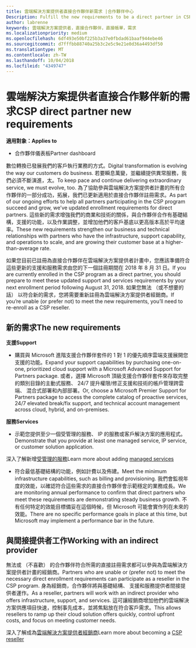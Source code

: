 ```yaml
---
title: 雲端解決方案提供者直接合作夥伴新需求 |合作夥伴中心
Description: Fulfill the new requirements to be a direct partner in CSP
author: labrenne
keywords: 雲端解決方案提供者，直接合作夥伴，直接帳單，需求
ms.localizationpriority: medium
ms.openlocfilehash: 6df493e50bf225b3a37e0fbdad61baaf944ebe46
ms.sourcegitcommit: d7fffbb88740a25b3c2e5c9e21e0d36a4493df50
ms.translationtype: MT
ms.contentlocale: zh-TW
ms.lasthandoff: 10/04/2018
ms.locfileid: "4349747"
---
```

# <a name="csp-direct-partner-new-requirements"></a><span data-ttu-id="2a6fc-103">雲端解決方案提供者直接合作夥伴新的需求</span><span class="sxs-lookup"><span data-stu-id="2a6fc-103">CSP direct partner new requirements</span></span>

**<span data-ttu-id="2a6fc-104">適用對象：</span><span class="sxs-lookup"><span data-stu-id="2a6fc-104">Applies to</span></span>**

- <span data-ttu-id="2a6fc-105">合作夥伴儀表板</span><span class="sxs-lookup"><span data-stu-id="2a6fc-105">Partner dashboard</span></span>

<span data-ttu-id="2a6fc-106">數位轉換已發展我們的客戶執行業務的方式。</span><span class="sxs-lookup"><span data-stu-id="2a6fc-106">Digital transformation is evolving the way our customers do business.</span></span> <span data-ttu-id="2a6fc-107">若要瞬息萬變，並繼續提供異常服務，我們必須不斷演進，太。</span><span class="sxs-lookup"><span data-stu-id="2a6fc-107">To keep pace and continue delivering extraordinary service, we must evolve, too.</span></span> <span data-ttu-id="2a6fc-108">為了協助參與雲端解決方案提供者計畫的所有合作夥伴的一部分成功，拓展，我們已更新適用於直接合作夥伴註冊需求。</span><span class="sxs-lookup"><span data-stu-id="2a6fc-108">As part of our ongoing efforts to help all partners participating in the CSP program succeed and grow, we’ve updated enrollment requirements for direct partners.</span></span> <span data-ttu-id="2a6fc-109">這些新的需求增強我們的商業和技術的關係，與合作夥伴合作有基礎結構，支援的功能，以及作業調整，並增加他們的客戶基底以更高版本高於平均速率。</span><span class="sxs-lookup"><span data-stu-id="2a6fc-109">These new requirements strengthen our business and technical relationships with partners who have the infrastructure, support capability, and operations to scale, and are growing their customer base at a higher-than-average rate.</span></span>

<span data-ttu-id="2a6fc-110">如果您目前已註冊為直接合作夥伴在雲端解決方案提供者計畫中，您應該準備符合這些更新的支援和服務需求由您的下一個註冊期間在 2018 年 8 月 31 日。</span><span class="sxs-lookup"><span data-stu-id="2a6fc-110">If you are currently enrolled in the CSP program as a direct partner, you should prepare to meet these updated support and services requirements by your next enrollment period following August 31, 2018.</span></span> <span data-ttu-id="2a6fc-111">如果您無法 （或不想要的話） 以符合新的需求，您將需要重新註冊為雲端解決方案提供者經銷商。</span><span class="sxs-lookup"><span data-stu-id="2a6fc-111">If you’re unable (or prefer not) to meet the new requirements, you’ll need to re-enroll as a CSP reseller.</span></span>

## <a name="the-new-requirements"></a><span data-ttu-id="2a6fc-112">新的需求</span><span class="sxs-lookup"><span data-stu-id="2a6fc-112">The new requirements</span></span>

**<span data-ttu-id="2a6fc-113">支援</span><span class="sxs-lookup"><span data-stu-id="2a6fc-113">Support</span></span>**

- <span data-ttu-id="2a6fc-114">購買與 Microsoft 進階支援合作夥伴套件的 1 對 1 的優先順序雲端支援展開您支援的功能。</span><span class="sxs-lookup"><span data-stu-id="2a6fc-114">Expand your support capabilities by purchasing one-on-one, prioritized cloud support with a Microsoft Advanced Support for Partners package.</span></span> <span data-ttu-id="2a6fc-115">或者，選擇 Microsoft 頂級支援合作夥伴套件來存取完整的類別目錄的主動式服務、 24/7 提升權限/修正支援和技術的帳戶管理跨雲端、 混合式部署和內部部署。</span><span class="sxs-lookup"><span data-stu-id="2a6fc-115">Or, choose a Microsoft Premier Support for Partners package to access the complete catalog of proactive services, 24/7 elevated break/fix support, and technical account management across cloud, hybrid, and on-premises.</span></span> 

**<span data-ttu-id="2a6fc-116">服務</span><span class="sxs-lookup"><span data-stu-id="2a6fc-116">Services</span></span>**

- <span data-ttu-id="2a6fc-117">示範您提供至少一個受管理的服務、 IP 的服務或客戶解決方案的應用程式。</span><span class="sxs-lookup"><span data-stu-id="2a6fc-117">Demonstrate that you provide at least one managed service, IP service, or customer solution application.</span></span> 

<span data-ttu-id="2a6fc-118">深入了解新增[受管理的服務](https://partner.microsoft.com/business-opportunities/managed-services-provider)</span><span class="sxs-lookup"><span data-stu-id="2a6fc-118">Learn more about adding [managed services](https://partner.microsoft.com/business-opportunities/managed-services-provider)</span></span> 

- <span data-ttu-id="2a6fc-119">符合最低基礎結構的功能，例如計費以及佈建。</span><span class="sxs-lookup"><span data-stu-id="2a6fc-119">Meet the minimum infrastructure capabilities, such as billing and provisioning.</span></span>
<span data-ttu-id="2a6fc-120">我們會監視年度的效能，以確認符合這些需求的直接合作夥伴會示範穩定的業務成長。</span><span class="sxs-lookup"><span data-stu-id="2a6fc-120">We are monitoring annual performance to confirm that direct partners who meet these requirements are demonstrating steady business growth.</span></span> <span data-ttu-id="2a6fc-121">不有任何特定的效能目標備妥在這個時候，但 Microsoft 可能會實作列在未來的效能。</span><span class="sxs-lookup"><span data-stu-id="2a6fc-121">There are no specific performance goals in place at this time, but Microsoft may implement a performance bar in the future.</span></span> 

## <a name="working-with-an-indirect-provider"></a><span data-ttu-id="2a6fc-122">與間接提供者工作</span><span class="sxs-lookup"><span data-stu-id="2a6fc-122">Working with an indirect provider</span></span>

<span data-ttu-id="2a6fc-123">無法或 （不喜歡） 的合作夥伴符合所需的直接註冊需求都可以參與為雲端解決方案提供者計畫的經銷商。</span><span class="sxs-lookup"><span data-stu-id="2a6fc-123">Partners who are unable or (prefer not) to meet the necessary direct enrollment requirements can participate as a reseller in the CSP program.</span></span> <span data-ttu-id="2a6fc-124">身為經銷商，合作夥伴將與基礎結構、 支援和服務提供者間接提供者運作。</span><span class="sxs-lookup"><span data-stu-id="2a6fc-124">As a reseller, partners will work with an indirect provider who offers infrastructure, support, and services.</span></span> <span data-ttu-id="2a6fc-125">這可讓經銷商增加他們的雲端解決方案供應項目快速，控制事先成本，並將焦點放在符合客戶需求。</span><span class="sxs-lookup"><span data-stu-id="2a6fc-125">This allows resellers to ramp up their cloud solution offers quickly, control upfront costs, and focus on meeting customer needs.</span></span>  

<span data-ttu-id="2a6fc-126">深入了解成為[雲端解決方案提供者經銷商](https://partner.microsoft.com/cloud-solution-provider)</span><span class="sxs-lookup"><span data-stu-id="2a6fc-126">Learn more about becoming a [CSP reseller](https://partner.microsoft.com/cloud-solution-provider)</span></span>



